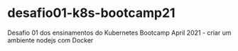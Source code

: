 # desafio01-k8s-bootcamp21
Desafio 01 dos ensinamentos do Kubernetes Bootcamp April 2021 - criar um ambiente nodejs com Docker
